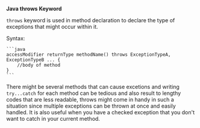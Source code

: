 **Java throws Keyword**

`throws` keyword is used in method declaration to declare the type of exceptions that might occur within it.

Syntax:

    ```java
    accessModifier returnType methodName() throws ExceptionTypeA, ExceptionTypeB ... {
        //body of method
    }
    ```
There might be several methods that can cause excetions and writing  `try...catch` for each method can be tedious and also result to lengthy codes that are less readable, throws might come in handy in such a situation since multiple exceptions can be thrown at once and easily handled.
It is also useful when you have a checked exception that you don't want to catch in your current method.